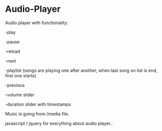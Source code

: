 # Audio-Player

Audio player with functionality:

-play

-pause

-reload

-next

-playlist (songs are playing one after another, when last song on list is end, first one starts)

-previous

-volume slider

-duration slider with timestamps



Music is going from /media file.

javascript / jquery for everything about audio player..

